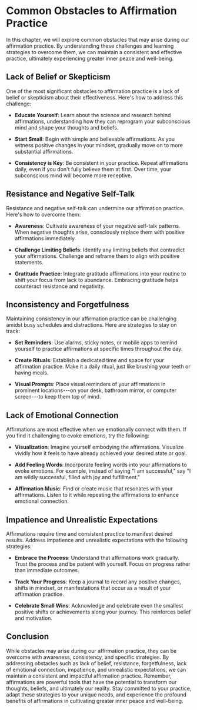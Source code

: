 Common Obstacles to Affirmation Practice
===================================================

In this chapter, we will explore common obstacles that may arise during our affirmation practice. By understanding these challenges and learning strategies to overcome them, we can maintain a consistent and effective practice, ultimately experiencing greater inner peace and well-being.

Lack of Belief or Skepticism
----------------------------

One of the most significant obstacles to affirmation practice is a lack of belief or skepticism about their effectiveness. Here's how to address this challenge:

* **Educate Yourself**: Learn about the science and research behind affirmations, understanding how they can reprogram your subconscious mind and shape your thoughts and beliefs.

* **Start Small**: Begin with simple and believable affirmations. As you witness positive changes in your mindset, gradually move on to more substantial affirmations.

* **Consistency is Key**: Be consistent in your practice. Repeat affirmations daily, even if you don't fully believe them at first. Over time, your subconscious mind will become more receptive.

Resistance and Negative Self-Talk
---------------------------------

Resistance and negative self-talk can undermine our affirmation practice. Here's how to overcome them:

* **Awareness**: Cultivate awareness of your negative self-talk patterns. When negative thoughts arise, consciously replace them with positive affirmations immediately.

* **Challenge Limiting Beliefs**: Identify any limiting beliefs that contradict your affirmations. Challenge and reframe them to align with positive statements.

* **Gratitude Practice**: Integrate gratitude affirmations into your routine to shift your focus from lack to abundance. Embracing gratitude helps counteract resistance and negativity.

Inconsistency and Forgetfulness
-------------------------------

Maintaining consistency in our affirmation practice can be challenging amidst busy schedules and distractions. Here are strategies to stay on track:

* **Set Reminders**: Use alarms, sticky notes, or mobile apps to remind yourself to practice affirmations at specific times throughout the day.

* **Create Rituals**: Establish a dedicated time and space for your affirmation practice. Make it a daily ritual, just like brushing your teeth or having meals.

* **Visual Prompts**: Place visual reminders of your affirmations in prominent locations---on your desk, bathroom mirror, or computer screen---to keep them top of mind.

Lack of Emotional Connection
----------------------------

Affirmations are most effective when we emotionally connect with them. If you find it challenging to evoke emotions, try the following:

* **Visualization**: Imagine yourself embodying the affirmations. Visualize vividly how it feels to have already achieved your desired state or goal.

* **Add Feeling Words**: Incorporate feeling words into your affirmations to evoke emotions. For example, instead of saying "I am successful," say "I am wildly successful, filled with joy and fulfillment."

* **Affirmation Music**: Find or create music that resonates with your affirmations. Listen to it while repeating the affirmations to enhance emotional connection.

Impatience and Unrealistic Expectations
---------------------------------------

Affirmations require time and consistent practice to manifest desired results. Address impatience and unrealistic expectations with the following strategies:

* **Embrace the Process**: Understand that affirmations work gradually. Trust the process and be patient with yourself. Focus on progress rather than immediate outcomes.

* **Track Your Progress**: Keep a journal to record any positive changes, shifts in mindset, or manifestations that occur as a result of your affirmation practice.

* **Celebrate Small Wins**: Acknowledge and celebrate even the smallest positive shifts or achievements along your journey. This reinforces belief and motivation.

Conclusion
----------

While obstacles may arise during our affirmation practice, they can be overcome with awareness, consistency, and specific strategies. By addressing obstacles such as lack of belief, resistance, forgetfulness, lack of emotional connection, impatience, and unrealistic expectations, we can maintain a consistent and impactful affirmation practice. Remember, affirmations are powerful tools that have the potential to transform our thoughts, beliefs, and ultimately our reality. Stay committed to your practice, adapt these strategies to your unique needs, and experience the profound benefits of affirmations in cultivating greater inner peace and well-being.

